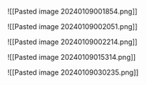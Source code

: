 ![[Pasted image 20240109001854.png]]

![[Pasted image 20240109002051.png]]

![[Pasted image 20240109002214.png]]

![[Pasted image 20240109015314.png]]

![[Pasted image 20240109030235.png]]

